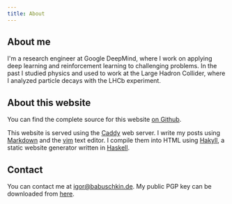 ```yaml
---
title: About
---
```


## About me

I'm a research engineer at Google DeepMind, where I work on applying deep learning and reinforcement learning to challenging problems.
In the past I studied physics and used to work at the Large Hadron Collider, where I analyzed particle decays with the LHCb experiment.

## About this website

You can find the complete source for this website [on Github](https://github.com/ibab/babushk.in).

This website is served using the [Caddy](https://caddyserver.com) web server.
I write my posts using [Markdown](http://en.wikipedia.org/wiki/Markdown) and the [vim](http://www.vim.org/) text editor.
I compile them into HTML using [Hakyll](http://jaspervdj.be/hakyll/), a static website generator written in [Haskell](http://www.haskell.org/haskellwiki/Haskell).

## Contact

You can contact me at [igor@babuschkin.de](mailto:igor@babuschkin.de).
My public PGP key can be downloaded from [here](/files/babushkin.pub.asc).
